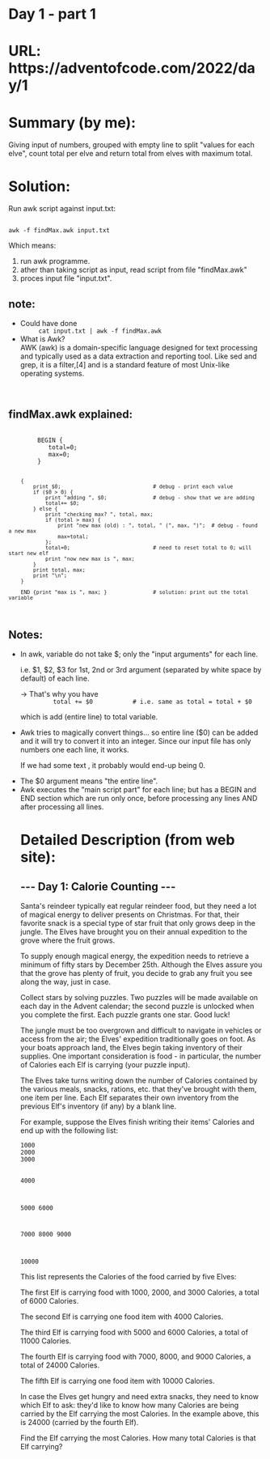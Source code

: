 <h1>Day 1 - part 1<h1>

<p>URL:
https://adventofcode.com/2022/day/1
</br>


<h1>Summary (by me):</h1>
<p>Giving input of numbers, grouped with empty line to split "values for each elve", count total per elve and return total from elves with maximum total.


<h1>Solution:</h1>
<p>Run awk script against input.txt:
<code>

   awk -f findMax.awk input.txt
</code>

<p>Which means:</p>
<ol>
<li>run awk programme.</li>
<li>ather than taking script as input, read script from file "findMax.awk"</li>
<li>proces input file "input.txt".</li>
</ol>

<h2>note:</h2>
<ul>
<li>Could have done
<code>
     cat input.txt | awk -f findMax.awk
</code>
</li>
<li>What is Awk?</li>
<div>AWK (awk) is a domain-specific language designed for text processing and typically used as a data extraction and reporting tool. Like sed and grep, it is a filter,[4] and is a standard feature of most Unix-like operating systems.</div>
</ul>
</br>

<h2>findMax.awk explained:</h2>
<code>
        BEGIN {
           total=0;
           max=0;
        }

        {
            print $0;                              # debug - print each value
            if ($0 > 0) {
                print "adding ", $0;               # debug - show that we are adding
                total+= $0;
            } else {
                print "checking max? ", total, max;
                if (total > max) {
                    print "new max (old) : ", total, " (", max, ")";  # debug - found a new max
                    max=total;
                };
                total=0;                           # need to reset total to 0; will start new elf
                print "now new max is ", max;
            }
            print total, max;
            print "\n";
        }

        END {print "max is ", max; }               # solution: print out the total variable
</code>

<h2>Notes:</h2>
<ul>
<li>In awk, variable do not take $; only the "input arguments" for each line.
<p>i.e. $1, $2, $3 for 1st, 2nd or 3rd argument (separated by white space by default) of each line.
<p>  -> That's why you have
<code>
         total += $0           # i.e. same as total = total + $0
</code>
<p>which is add (entire line) to total variable.
</li>
<li>Awk tries to magically convert things... so entire line ($0) can be added and it will try to convert it into an integer. Since our input file has only numbers one each line, it works.
<p>If we had some text , it probably would end-up being 0.</p>
</li>
<li>The $0 argument means "the entire line".</li>
<li>Awk executes the "main script part" for each line; but has a BEGIN and END section which are run only once, before processing any lines AND after processing all lines.</li>




<h1>Detailed Description (from web site):</h1>
<h2> --- Day 1: Calorie Counting ---</h2>
<p>Santa's reindeer typically eat regular reindeer food, but they need a lot of magical energy to deliver presents on Christmas. For that, their favorite snack is a special type of star fruit that only grows deep in the jungle. The Elves have brought you on their annual expedition to the grove where the fruit grows.
<p>To supply enough magical energy, the expedition needs to retrieve a minimum of fifty stars by December 25th. Although the Elves assure you that the grove has plenty of fruit, you decide to grab any fruit you see along the way, just in case.
<p>Collect stars by solving puzzles. Two puzzles will be made available on each day in the Advent calendar; the second puzzle is unlocked when you complete the first. Each puzzle grants one star. Good luck!
<p>The jungle must be too overgrown and difficult to navigate in vehicles or access from the air; the Elves' expedition traditionally goes on foot. As your boats approach land, the Elves begin taking inventory of their supplies. One important consideration is food - in particular, the number of Calories each Elf is carrying (your puzzle input).
<p>The Elves take turns writing down the number of Calories contained by the various meals, snacks, rations, etc. that they've brought with them, one item per line. Each Elf separates their own inventory from the previous Elf's inventory (if any) by a blank line.
<p>For example, suppose the Elves finish writing their items' Calories and end up with the following list:
</br>
<code>
1000
2000
3000

4000

5000
6000

7000
8000
9000

10000
</code>
<p> This list represents the Calories of the food carried by five Elves:

</br>
<p>The first Elf is carrying food with 1000, 2000, and 3000 Calories, a total of 6000 Calories.
<p>The second Elf is carrying one food item with 4000 Calories.
<p>The third Elf is carrying food with 5000 and 6000 Calories, a total of 11000 Calories.
<p>The fourth Elf is carrying food with 7000, 8000, and 9000 Calories, a total of 24000 Calories.
<p>The fifth Elf is carrying one food item with 10000 Calories.
<p>In case the Elves get hungry and need extra snacks, they need to know which Elf to ask: they'd like to know how many Calories are being carried by the Elf carrying the most Calories. In the example above, this is 24000 (carried by the fourth Elf).

<p>Find the Elf carrying the most Calories. How many total Calories is that Elf carrying?


